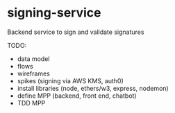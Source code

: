# signing-service
Backend service to sign and validate signatures

TODO:
- data model
- flows
- wireframes
- spikes (signing via AWS KMS, auth0)
- install libraries (node, ethers/w3, express, nodemon)
- define MPP (backend, front end, chatbot)
- TDD MPP
